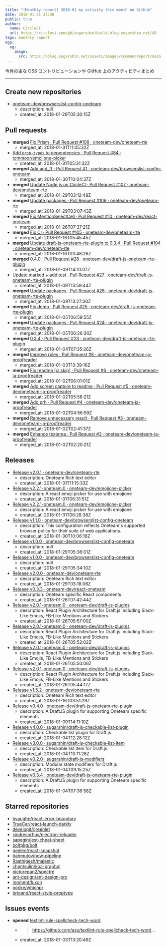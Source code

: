 ```yaml
---
title: "[Monthly report] 2018-01 my activity this month on GitHub"
date: 2018-01-31 23:30
public: true
author:
  name: CircleCI
  url: https://circleci.com/gh/sugarshin/build.blog.sugarshin.net/49
tags: monthly report
ogp:
  og:
    image:
      src: https://blog.sugarshin.net/assets/images/common/report/main.png
---
```


今月の主な OSS コントリビューションや GitHub 上のアクティビティまとめ

***

## Create new repositories

- [oneteam-dev/browserslist-config-oneteam](https://github.com/oneteam-dev/browserslist-config-oneteam)
  - description: null
  - created_at: 2018-01-29T05:30:15Z

## Pull requests

- **merged** [Fix Prism · Pull Request #108 · oneteam-dev/oneteam-rte](https://github.com/oneteam-dev/oneteam-rte/pull/108)
  - merged_at: 2018-01-31T11:05:32Z
- [Add `prop-types` to dependencies · Pull Request #84 · tommoor/emojione-picker](https://github.com/tommoor/emojione-picker/pull/84)
  - created_at: 2018-01-31T05:31:32Z
- **merged** [Add and_ff · Pull Request #1 · oneteam-dev/browserslist-config-oneteam](https://github.com/oneteam-dev/browserslist-config-oneteam/pull/1)
  - merged_at: 2018-01-30T10:04:37Z
- **merged** [Update Node.js on CircleCI · Pull Request #107 · oneteam-dev/oneteam-rte](https://github.com/oneteam-dev/oneteam-rte/pull/107)
  - merged_at: 2018-01-29T03:12:48Z
- **merged** [Update packages · Pull Request #106 · oneteam-dev/oneteam-rte](https://github.com/oneteam-dev/oneteam-rte/pull/106)
  - merged_at: 2018-01-29T03:07:43Z
- **merged** [Fix MentionSelectCell · Pull Request #10 · oneteam-dev/react-oneteam](https://github.com/oneteam-dev/react-oneteam/pull/10)
  - merged_at: 2018-01-26T07:37:21Z
- **merged** [Fix CI · Pull Request #105 · oneteam-dev/oneteam-rte](https://github.com/oneteam-dev/oneteam-rte/pull/105)
  - merged_at: 2018-01-16T05:45:45Z
- **merged** [Update draft-js-oneteam-rte-plugin to 0.3.4 · Pull Request #104 · oneteam-dev/oneteam-rte](https://github.com/oneteam-dev/oneteam-rte/pull/104)
  - merged_at: 2018-01-16T03:48:26Z
- **merged** [0.4.0 · Pull Request #28 · oneteam-dev/draft-js-oneteam-rte-plugin](https://github.com/oneteam-dev/draft-js-oneteam-rte-plugin/pull/28)
  - merged_at: 2018-01-09T14:10:07Z
- [Update marked + add test · Pull Request #27 · oneteam-dev/draft-js-oneteam-rte-plugin](https://github.com/oneteam-dev/draft-js-oneteam-rte-plugin/pull/27)
  - created_at: 2018-01-09T13:59:44Z
- **merged** [Update packages · Pull Request #26 · oneteam-dev/draft-js-oneteam-rte-plugin](https://github.com/oneteam-dev/draft-js-oneteam-rte-plugin/pull/26)
  - merged_at: 2018-01-09T13:27:30Z
- **merged** [Fix demo · Pull Request #25 · oneteam-dev/draft-js-oneteam-rte-plugin](https://github.com/oneteam-dev/draft-js-oneteam-rte-plugin/pull/25)
  - merged_at: 2018-01-05T06:59:55Z
- **merged** [Update packages · Pull Request #24 · oneteam-dev/draft-js-oneteam-rte-plugin](https://github.com/oneteam-dev/draft-js-oneteam-rte-plugin/pull/24)
  - merged_at: 2018-01-05T06:26:30Z
- **merged** [0.3.4 · Pull Request #23 · oneteam-dev/draft-js-oneteam-rte-plugin](https://github.com/oneteam-dev/draft-js-oneteam-rte-plugin/pull/23)
  - merged_at: 2018-01-04T07:35:26Z
- **merged** [Improve rules · Pull Request #8 · oneteam-dev/oneteam-ja-proofreader](https://github.com/oneteam-dev/oneteam-ja-proofreader/pull/8)
  - merged_at: 2018-01-03T13:39:16Z
- **merged** [Fix readme [ci skip] · Pull Request #6 · oneteam-dev/oneteam-ja-proofreader](https://github.com/oneteam-dev/oneteam-ja-proofreader/pull/6)
  - merged_at: 2018-01-02T06:01:01Z
- **merged** [Add screen capture to readme · Pull Request #5 · oneteam-dev/oneteam-ja-proofreader](https://github.com/oneteam-dev/oneteam-ja-proofreader/pull/5)
  - merged_at: 2018-01-02T05:58:21Z
- **merged** [Add prh · Pull Request #4 · oneteam-dev/oneteam-ja-proofreader](https://github.com/oneteam-dev/oneteam-ja-proofreader/pull/4)
  - merged_at: 2018-01-02T04:56:59Z
- **merged** [Remove unnecessary result · Pull Request #3 · oneteam-dev/oneteam-ja-proofreader](https://github.com/oneteam-dev/oneteam-ja-proofreader/pull/3)
  - merged_at: 2018-01-02T02:41:37Z
- **merged** [Enhance textarea · Pull Request #2 · oneteam-dev/oneteam-ja-proofreader](https://github.com/oneteam-dev/oneteam-ja-proofreader/pull/2)
  - merged_at: 2018-01-02T02:20:21Z

## Releases

- [Release v2.0.1 · oneteam-dev/oneteam-rte](https://github.com/oneteam-dev/oneteam-rte/releases/tag/v2.0.1)
  - description: Oneteam Rich text editor
  - created_at: 2018-01-31T11:15:33Z
- [Release v2.2.1-oneteam.0 · oneteam-dev/emojione-picker](https://github.com/oneteam-dev/emojione-picker/releases/tag/v2.2.1-oneteam.0)
  - description: A react emoji picker for use with emojione
  - created_at: 2018-01-31T06:31:51Z
- [Release v2.2.1-oneteam.0 · oneteam-dev/emojione-picker](https://github.com/oneteam-dev/emojione-picker/releases/tag/v2.2.1-oneteam.0)
  - description: A react emoji picker for use with emojione
  - created_at: 2018-01-31T06:28:38Z
- [Release v1.1.0 · oneteam-dev/browserslist-config-oneteam](https://github.com/oneteam-dev/browserslist-config-oneteam/releases/tag/v1.1.0)
  - description: This configuration reflects Oneteam's supported browser policy for their suite of web applications.
  - created_at: 2018-01-30T10:06:16Z
- [Release v1.0.0 · oneteam-dev/browserslist-config-oneteam](https://github.com/oneteam-dev/browserslist-config-oneteam/releases/tag/v1.0.0)
  - description: null
  - created_at: 2018-01-29T05:36:01Z
- [Release v1.0.0 · oneteam-dev/browserslist-config-oneteam](https://github.com/oneteam-dev/browserslist-config-oneteam/releases/tag/v1.0.0)
  - description: null
  - created_at: 2018-01-29T05:34:10Z
- [Release v2.0.0 · oneteam-dev/oneteam-rte](https://github.com/oneteam-dev/oneteam-rte/releases/tag/v2.0.0)
  - description: Oneteam Rich text editor
  - created_at: 2018-01-29T03:18:06Z
- [Release v0.3.3 · oneteam-dev/react-oneteam](https://github.com/oneteam-dev/react-oneteam/releases/tag/v0.3.3)
  - description: Oneteam specific React components
  - created_at: 2018-01-26T07:42:44Z
- [Release v2.0.1-oneteam.0 · oneteam-dev/draft-js-plugins](https://github.com/oneteam-dev/draft-js-plugins/releases/tag/v2.0.1-oneteam.0)
  - description: React Plugin Architecture for Draft.js including Slack-Like Emojis, FB-Like Mentions and Stickers
  - created_at: 2018-01-26T05:57:00Z
- [Release v2.0.1-oneteam.0 · oneteam-dev/draft-js-plugins](https://github.com/oneteam-dev/draft-js-plugins/releases/tag/v2.0.1-oneteam.0)
  - description: React Plugin Architecture for Draft.js including Slack-Like Emojis, FB-Like Mentions and Stickers
  - created_at: 2018-01-26T05:52:02Z
- [Release v2.0.1-oneteam.0 · oneteam-dev/draft-js-plugins](https://github.com/oneteam-dev/draft-js-plugins/releases/tag/v2.0.1-oneteam.0)
  - description: React Plugin Architecture for Draft.js including Slack-Like Emojis, FB-Like Mentions and Stickers
  - created_at: 2018-01-26T05:50:06Z
- [Release v2.0.1-oneteam.0 · oneteam-dev/draft-js-plugins](https://github.com/oneteam-dev/draft-js-plugins/releases/tag/v2.0.1-oneteam.0)
  - description: React Plugin Architecture for Draft.js including Slack-Like Emojis, FB-Like Mentions and Stickers
  - created_at: 2018-01-26T05:44:17Z
- [Release v1.5.2 · oneteam-dev/oneteam-rte](https://github.com/oneteam-dev/oneteam-rte/releases/tag/v1.5.2)
  - description: Oneteam Rich text editor
  - created_at: 2018-01-16T03:51:29Z
- [Release v0.4.0 · oneteam-dev/draft-js-oneteam-rte-plugin](https://github.com/oneteam-dev/draft-js-oneteam-rte-plugin/releases/tag/v0.4.0)
  - description: A DraftJS plugin for supporting Oneteam specific elements
  - created_at: 2018-01-09T14:11:10Z
- [Release v4.0.0 · sugarshin/draft-js-checkable-list-plugin](https://github.com/sugarshin/draft-js-checkable-list-plugin/releases/tag/v4.0.0)
  - description: Checkable list plugin for Draft.js
  - created_at: 2018-01-04T12:28:12Z
- [Release v3.0.0 · sugarshin/draft-js-checkable-list-item](https://github.com/sugarshin/draft-js-checkable-list-item/releases/tag/v3.0.0)
  - description: Checkable list item for Draft.js
  - created_at: 2018-01-04T10:11:28Z
- [Release v0.2.0 · sugarshin/draft-js-modifiers](https://github.com/sugarshin/draft-js-modifiers/releases/tag/v0.2.0)
  - description: Modular state modifiers for Draft.js
  - created_at: 2018-01-04T09:15:25Z
- [Release v0.3.4 · oneteam-dev/draft-js-oneteam-rte-plugin](https://github.com/oneteam-dev/draft-js-oneteam-rte-plugin/releases/tag/v0.3.4)
  - description: A DraftJS plugin for supporting Oneteam specific elements
  - created_at: 2018-01-04T07:36:58Z

## Starred repositories

- [bvaughn/react-error-boundary](https://github.com/bvaughn/react-error-boundary)
- [TrueCar/react-launch-darkly](https://github.com/TrueCar/react-launch-darkly)
- [developit/greenlet](https://github.com/developit/greenlet)
- [sindresorhus/electron-reloader](https://github.com/sindresorhus/electron-reloader)
- [sapegin/jest-cheat-sheet](https://github.com/sapegin/jest-cheat-sheet)
- [boltpkg/bolt](https://github.com/boltpkg/bolt)
- [geelen/react-snapshot](https://github.com/geelen/react-snapshot)
- [bahmutov/now-pipeline](https://github.com/bahmutov/now-pipeline)
- [Raathigesh/majestic](https://github.com/Raathigesh/majestic)
- [chentsulin/koa-graphql](https://github.com/chentsulin/koa-graphql)
- [picturepan2/spectre](https://github.com/picturepan2/spectre)
- [ant-design/ant-design-pro](https://github.com/ant-design/ant-design-pro)
- [moment/luxon](https://github.com/moment/luxon)
- [pocke/whichpr](https://github.com/pocke/whichpr)
- [brigand/react-style-proptype](https://github.com/brigand/react-style-proptype)

## Issues events

- **opened** [textlint-rule-spellcheck-tech-word](https://github.com/oneteam-dev/oneteam-ja-proofreader/issues/7)
  - > https://github.com/azu/textlint-rule-spellcheck-tech-word...
  - created_at: 2018-01-03T13:20:49Z
